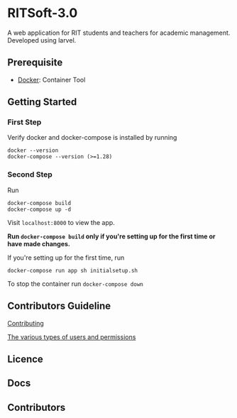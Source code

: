 # RITSoft-3.0

A web application for RIT students and teachers for academic management. Developed using larvel.

## Prerequisite

- [Docker](https://www.docker.com/): Container Tool

## Getting Started

### First Step

Verify docker and docker-compose is installed by running
```
docker --version
docker-compose --version (>=1.28)
```

### Second Step
Run
```
docker-compose build
docker-compose up -d
```
Visit `localhost:8000` to view the app.

**Run `docker-compose build` only if you're setting up for the first time or have made changes.**

If you're setting up for the first time, run
```
docker-compose run app sh initialsetup.sh
```

To stop the container run `docker-compose down`


## Contributors Guideline

[Contributing](docs/Contributing.MD)

[The various types of users and permissions](docs/UserRolesAndPermissions.MD)

## Licence

## Docs

## Contributors

